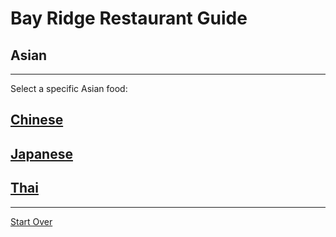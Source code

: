 # Bay Ridge Restaurant Guide
## Asian
---
Select a specific Asian food:
## [Chinese](chinese.md)
## [Japanese](japanese.md)
## [Thai](thai.md)
---
[Start Over](../home.md)
